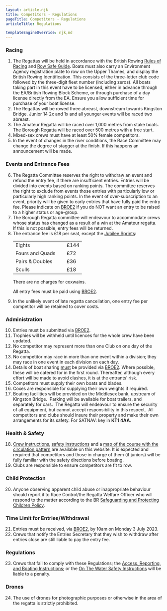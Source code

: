 ```yaml
---
layout: article.njk
title: Competitors - Regulations
pageTitle: Competitors - Regulations
articleTitle: Regulations

templateEngineOverride: njk,md
---
```

<div id="regulations">
  <h3>Racing</h3>
        <ol>
          <li>The Regattas will be held in accordance with the British Rowing <a href="https://www.britishrowing.org/wp-content/uploads/2015/09/Rules-of-Racing-2016-Final.pdf" target="new">Rules of Racing</a> and
			<a href="https://www.britishrowing.org/upload/files/RowSafe/Complete-v1.pdf" target="new">Row Safe Guide</a>. Boats must also carry an Environment Agency registration plate to row on  the Upper Thames, and display the British Rowing Identification. This consists of the three-letter club code followed by the three-digit fleet number (including zeros). All boats taking part in this event have to be licensed, either in advance through the EA/British Rowing Block Scheme, or through purchase of a day license directly from the EA. Ensure you allow sufficient time for purchase of your boat license.</li>
          <li>The Regattas will  be rowed three abreast, downstream towards Kingston Bridge. Junior 14 2x and 1x and all younger events will be raced two abreast.</li>
          <li>The Amateur  Regatta will be raced over 1,000 metres from stake boats. The Borough Regatta will  be raced over 500 metres with a free start.</li>
		  <li>Mixed-sex crews must have at least 50% female competitors.</li>
		  <li>In the event of changes in the river conditions, the Race Committee may change the degree of stagger at the finish. If this happens an announcement will be made.</li>
        </ol>
        <h3>Events and Entrance Fees</h3>
        <ol start="6">
          <li>The Regatta  Committee reserves the right to withdraw an event and refund the entry fee, if there are insufficient entries. Entries will be divided into events based on ranking points. The committee reserves the right to exclude from events those entries with particularly low or particularly high ranking points. In the event of over-subscription to an event, priority will be given to early entries that have fully paid the entry fee. Please indicate on <a href="https://broe2.britishrowing.org/" target="new">BROE2</a> if you do NOT want an entry to be raised to a higher status or age-group.</li>
          <li>The Borough  Regatta committee will endeavour to accommodate crews whose status has changed  as a result of a win at the Amateur regatta.&nbsp;&nbsp;  If this is not possible, entry fees will be returned.</li>
          <li>The entrance fee is &pound;18 per seat, except the <a href="/sprint-eights/">Jubilee Sprints</a>:<br>
            <strong><table>
			<tr>
				<td>Eights</td>
				<td>&nbsp;</td>
				<td>£144</td>
			</tr>
			<tr>
				<td>Fours and Quads</td>
				<td>&nbsp;</td>
				<td>£72</td>
			</tr>
			<tr>
				<td>Pairs &amp; Doubles</td>
				<td>&nbsp;</td>
				<td>£36</td>
			</tr>
			<tr>
				<td>Sculls</td>
				<td>&nbsp;</td>
				<td>£18</td>
			</tr>
			</table></strong>
			There are no charges for coxwains.<br>
          <p>All entry fees must be paid using <a href="https://broe2.britishrowing.org/">
			BROE2</a>.</p></li>
          <li>In the unlikely event of late regatta cancellation, one entry fee per competitor will be retained to cover costs.</li>
        </ol>
        <h3>Administration</h3>
        <ol start="10">
	        <li>Entries must be  submitted via <a href="https://broe2.britishrowing.org/">BROE2</a>. </li>
	        <li>Trophies will be withheld until licences for the whole crew have been updated.</li>
	        <li>No competitor may  represent more than one Club on one day of the Regatta.</li>
	        <li>No competitor may race in more than one event within a division; they may race in one event in each division on each day.</li>
	        <li>Details of boat sharing <u>must</u> be provided via <a href="https://broe2.britishrowing.org/">BROE2</a>. Where possible, these will be catered for in the first round. Thereafter, although every effort will be made to avoid clashes, it is at the entrants&#8217; risk.</li>
	        <li>Competitors must  supply their own boats and blades.</li>
	        <li>Coxes are  responsible for supplying their own weights if required.</li>
	        <li>Boating  facilities will be provided on the Middlesex bank, upstream of Kingston Bridge.&nbsp; Parking will be available for boat trailers,  and separately for cars.&nbsp; The Regatta  will endeavour to ensure the security of all equipment, but cannot accept  responsibility in this respect.&nbsp; All  competitors and clubs should insure their property and make their own  arrangements for its safety. For SATNAV: key in <b>KT1 4AA</b>.</li>
        </ol>
        <h3>Health &amp; Safety</h3>
        <ol start="18">
	        <li><a href="/instructions/">Crew instructions</a>, <a href="/safety/">safety instructions</a> and a <a href="/circulation/">map of the course with the circulation pattern</a> are available on this website. It is expected and required that competitors and those in charge of them (if juniors) will be fully familiar with the safety directions before boating.</li>
			<li>Clubs are responsible to ensure competitors are fit to row.</li>
	      </ol>
        <h3>Child Protection</h3>
        <ol>
          <li  value="20">Anyone observing apparent child abuse or inappropriate behaviour should report it to Race Control/the	Regatta Welfare Officer who will respond to the matter according to the BR <a href="https://www.britishrowing.org/sites/default/files/pages/22685/SPCG%20Policy%20Feb%202013.pdf" target="new">Safeguarding and Protecting Children Policy</a>.<br>
          </li>
        </ol>
        <h3>Time Limit for Entries/Withdrawal</h3>
        <ol>
          <li  value="21">Entries must be received, via <a href="https://broe2.britishrowing.org/" target="new">BROE2</a>, by 10am on Monday 3 July 2023.<br>
          </li>
          <li>Crews that notify the Entries Secretary that they wish to withdraw after entries close are still liable to pay the entry fee.</li>
        </ol>
        <h3>Regulations</h3>
        <ol>
          <li value="23">Crews that fail to comply with these Regulations; the <a href="/instructions/">Access, Reporting, and Boating Instructions</a>; or the <a href="/safety/">On The Water Safety Instructions</a> will be liable to a penalty.</li>
        </ol>
        <h3>Drones</h3>
        <ol>
          <li value="24">The use of drones for photographic purposes or otherwise in the area of the regatta is strictly prohibited.</li>
        </ol>
</div>
